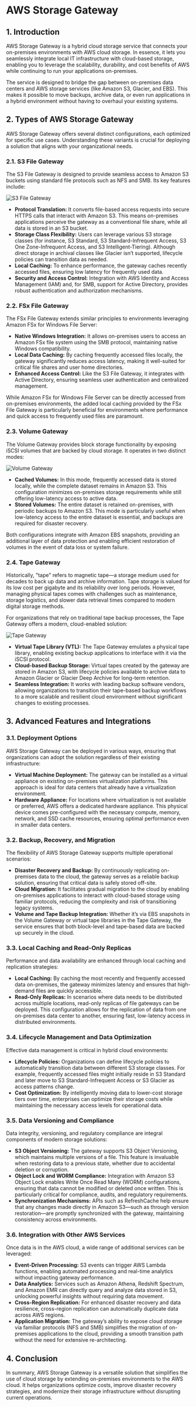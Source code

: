 # AWS Storage Gateway

## 1. Introduction

AWS Storage Gateway is a hybrid cloud storage service that connects your on-premises environments with AWS cloud storage. In essence, it lets you seamlessly integrate local IT infrastructure with cloud-based storage, enabling you to leverage the scalability, durability, and cost benefits of AWS while continuing to run your applications on-premises.

The service is designed to bridge the gap between on-premises data centers and AWS storage services (like Amazon S3, Glacier, and EBS). This makes it possible to move backups, archive data, or even run applications in a hybrid environment without having to overhaul your existing systems.

## 2. Types of AWS Storage Gateway

AWS Storage Gateway offers several distinct configurations, each optimized for specific use cases. Understanding these variants is crucial for deploying a solution that aligns with your organizational needs.

### 2.1. S3 File Gateway

The S3 File Gateway is designed to provide seamless access to Amazon S3 buckets using standard file protocols such as NFS and SMB. Its key features include:

![S3 File Gateway](./_assets/s3_file_gateway.png)

- **Protocol Translation:** It converts file-based access requests into secure HTTPS calls that interact with Amazon S3. This means on-premises applications perceive the gateway as a conventional file share, while all data is stored in an S3 bucket.
- **Storage Class Flexibility:** Users can leverage various S3 storage classes (for instance, S3 Standard, S3 Standard-Infrequent Access, S3 One Zone-Infrequent Access, and S3 Intelligent-Tiering). Although direct storage in archival classes like Glacier isn’t supported, lifecycle policies can transition data as needed.
- **Local Caching:** To enhance performance, the gateway caches recently accessed files, ensuring low latency for frequently used data.
- **Security and Access Control:** Integration with AWS Identity and Access Management (IAM) and, for SMB, support for Active Directory, provides robust authentication and authorization mechanisms.

### 2.2. FSx File Gateway

The FSx File Gateway extends similar principles to environments leveraging Amazon FSx for Windows File Server:

- **Native Windows Integration:** It allows on-premises users to access an Amazon FSx file system using the SMB protocol, maintaining native Windows compatibility.
- **Local Data Caching:** By caching frequently accessed files locally, the gateway significantly reduces access latency, making it well-suited for critical file shares and user home directories.
- **Enhanced Access Control:** Like the S3 File Gateway, it integrates with Active Directory, ensuring seamless user authentication and centralized management.

While Amazon FSx for Windows File Server can be directly accessed from on-premises environments, the added local caching provided by the FSx File Gateway is particularly beneficial for environments where performance and quick access to frequently used files are paramount.

### 2.3. Volume Gateway

The Volume Gateway provides block storage functionality by exposing iSCSI volumes that are backed by cloud storage. It operates in two distinct modes:

![Volume Gateway](./_assets/volume_gateway.png)

- **Cached Volumes:** In this mode, frequently accessed data is stored locally, while the complete dataset remains in Amazon S3. This configuration minimizes on-premises storage requirements while still offering low-latency access to active data.
- **Stored Volumes:** The entire dataset is retained on-premises, with periodic backups to Amazon S3. This mode is particularly useful when low-latency access to the entire dataset is essential, and backups are required for disaster recovery.

Both configurations integrate with Amazon EBS snapshots, providing an additional layer of data protection and enabling efficient restoration of volumes in the event of data loss or system failure.

### 2.4. Tape Gateway

Historically, "tape" refers to magnetic tape—a storage medium used for decades to back up data and archive information. Tape storage is valued for its low cost per gigabyte and its reliability over long periods. However, managing physical tapes comes with challenges such as maintenance, storage logistics, and slower data retrieval times compared to modern digital storage methods.

For organizations that rely on traditional tape backup processes, the Tape Gateway offers a modern, cloud-enabled solution:

![Tape Gateway](./_assets/tape_gateway.png)

- **Virtual Tape Library (VTL):** The Tape Gateway emulates a physical tape library, enabling existing backup applications to interface with it via the iSCSI protocol.
- **Cloud-based Backup Storage:** Virtual tapes created by the gateway are stored in Amazon S3, with lifecycle policies available to archive data to Amazon Glacier or Glacier Deep Archive for long-term retention.
- **Seamless Integration:** It works with leading backup software vendors, allowing organizations to transition their tape-based backup workflows to a more scalable and resilient cloud environment without significant changes to existing processes.

## 3. Advanced Features and Integrations

### 3.1. Deployment Options

AWS Storage Gateway can be deployed in various ways, ensuring that organizations can adopt the solution regardless of their existing infrastructure:

- **Virtual Machine Deployment:** The gateway can be installed as a virtual appliance on existing on-premises virtualization platforms. This approach is ideal for data centers that already have a virtualization environment.
- **Hardware Appliance:** For locations where virtualization is not available or preferred, AWS offers a dedicated hardware appliance. This physical device comes pre-configured with the necessary compute, memory, network, and SSD cache resources, ensuring optimal performance even in smaller data centers.

### 3.2. Backup, Recovery, and Migration

The flexibility of AWS Storage Gateway supports multiple operational scenarios:

- **Disaster Recovery and Backup:** By continuously replicating on-premises data to the cloud, the gateway serves as a reliable backup solution, ensuring that critical data is safely stored off-site.
- **Cloud Migration:** It facilitates gradual migration to the cloud by enabling on-premises applications to interact with cloud-based storage using familiar protocols, reducing the complexity and risk of transitioning legacy systems.
- **Volume and Tape Backup Integration:** Whether it’s via EBS snapshots in the Volume Gateway or virtual tape libraries in the Tape Gateway, the service ensures that both block-level and tape-based data are backed up securely in the cloud.

### 3.3. Local Caching and Read-Only Replicas

Performance and data availability are enhanced through local caching and replication strategies:

- **Local Caching:** By caching the most recently and frequently accessed data on-premises, the gateway minimizes latency and ensures that high-demand files are quickly accessible.
- **Read-Only Replicas:** In scenarios where data needs to be distributed across multiple locations, read-only replicas of file gateways can be deployed. This configuration allows for the replication of data from one on-premises data center to another, ensuring fast, low-latency access in distributed environments.

### 3.4. Lifecycle Management and Data Optimization

Effective data management is critical in hybrid cloud environments:

- **Lifecycle Policies:** Organizations can define lifecycle policies to automatically transition data between different S3 storage classes. For example, frequently accessed files might initially reside in S3 Standard and later move to S3 Standard-Infrequent Access or S3 Glacier as access patterns change.
- **Cost Optimization:** By intelligently moving data to lower-cost storage tiers over time, enterprises can optimize their storage costs while maintaining the necessary access levels for operational data.

### 3.5. Data Versioning and Compliance

Data integrity, versioning, and regulatory compliance are integral components of modern storage solutions:

- **S3 Object Versioning:** The gateway supports S3 Object Versioning, which maintains multiple versions of a file. This feature is invaluable when restoring data to a previous state, whether due to accidental deletion or corruption.
- **Object Lock and WORM Compliance:** Integration with Amazon S3 Object Lock enables Write Once Read Many (WORM) configurations, ensuring that data cannot be modified or deleted once written. This is particularly critical for compliance, audits, and regulatory requirements.
- **Synchronization Mechanisms:** APIs such as RefreshCache help ensure that any changes made directly in Amazon S3—such as through version restoration—are promptly synchronized with the gateway, maintaining consistency across environments.

### 3.6. Integration with Other AWS Services

Once data is in the AWS cloud, a wide range of additional services can be leveraged:

- **Event-Driven Processing:** S3 events can trigger AWS Lambda functions, enabling automated processing and real-time analytics without impacting gateway performance.
- **Data Analytics:** Services such as Amazon Athena, Redshift Spectrum, and Amazon EMR can directly query and analyze data stored in S3, unlocking powerful insights without requiring data movement.
- **Cross-Region Replication:** For enhanced disaster recovery and data resilience, cross-region replication can automatically duplicate data across AWS regions.
- **Application Migration:** The gateway’s ability to expose cloud storage via familiar protocols (NFS and SMB) simplifies the migration of on-premises applications to the cloud, providing a smooth transition path without the need for extensive re-architecting.

## 4. Conclusion

In summary, AWS Storage Gateway is a versatile solution that simplifies the use of cloud storage by extending on-premises environments to the AWS cloud. It helps organizations optimize costs, improve disaster recovery strategies, and modernize their storage infrastructure without disrupting current operations.